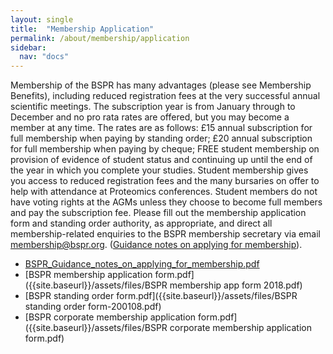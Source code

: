 ```yaml
---
layout: single
title:  "Membership Application"
permalink: /about/membership/application
sidebar:
  nav: "docs"
---
```


Membership of the BSPR has many advantages (please see Membership Benefits), including reduced registration fees at the very successful annual scientific meetings. The subscription year is from January through to December and no pro rata rates are offered, but you may become a member at any time. The rates are as follows: £15 annual subscription for full membership when paying by standing order; £20 annual subscription for full membership when paying by cheque; FREE student membership on provision of evidence of student status and continuing up until the end of the year in which you complete your studies. Student membership gives you access to reduced registration fees and the many bursaries on offer to help with attendance at Proteomics conferences. Student members do not have voting rights at the AGMs unless they choose to become full members and pay the subscription fee.  Please fill out the membership application form and standing order authority, as appropriate, and direct all membership-related enquiries to the BSPR membership secretary via email membership@bspr.org. ([Guidance notes on applying for membership]({{site.baseurl}}/assets/files/BSPR_Guidance_notes_on_applying_for_membership.pdf)).


- [BSPR_Guidance_notes_on_applying_for_membership.pdf]({{site.baseurl}}/assets/files/BSPR_Guidance_notes_on_applying_for_membership.pdf)
- [BSPR membership application form.pdf]({{site.baseurl}}/assets/files/BSPR membership app form 2018.pdf)
- [BSPR standing order form.pdf]({{site.baseurl}}/assets/files/BSPR standing order form-200108.pdf)
- [BSPR corporate membership application form.pdf]({{site.baseurl}}/assets/files/BSPR corporate membership application form.pdf)


